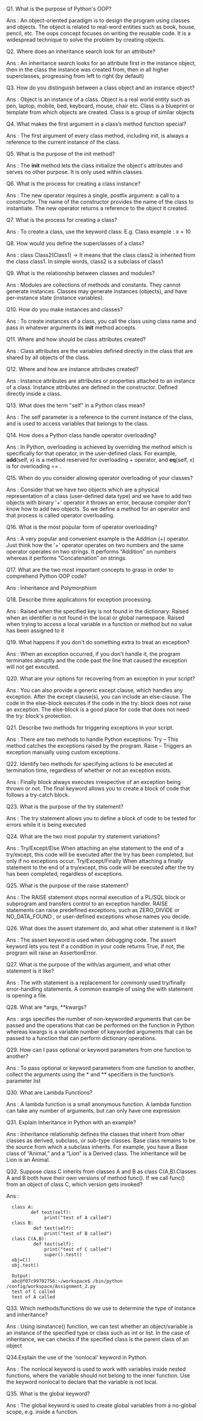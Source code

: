 Q1. What is the purpose of Python's OOP?

Ans : An object-oriented paradigm is to design the program using classes and objects. The object is related to real-word entities such as book, house, pencil, etc. The       oops concept focuses on writing the reusable code. It is a widespread technique to solve the problem by creating objects.

Q2. Where does an inheritance search look for an attribute?

Ans : An inheritance search looks for an attribute first in the instance object, then in the class the instance was created from, then in all higher superclasses,           progressing from left to right (by default)

Q3. How do you distinguish between a class object and an instance object?

Ans : Object is an instance of a class. Object is a real world entity such as pen, laptop, mobile, bed, keyboard, mouse, chair etc. 
      Class is a blueprint or template from which objects are created. Class is a group of similar objects

Q4. What makes the first argument in a class’s method function special?

Ans : The first argument of every class method, including init, is always a reference to the current instance of the class.

Q5. What is the purpose of the init method?

Ans : The __init__ method lets the class initialize the object's attributes and serves no other purpose. It is only used within classes.

Q6. What is the process for creating a class instance?

Ans : The new operator requires a single, postfix argument: a call to a constructor. The name of the constructor provides the name of the class to instantiate. The new operator returns a reference to the object it created.

Q7. What is the process for creating a class?

Ans : To create a class, use the keyword class:
      E.g. Class example :
                x = 10

Q8. How would you define the superclasses of a class?

Ans : class Class2(Class1) → It means that the class class2 is inherited from the class class1. In simple words, class2 is a subclass of class1

Q9. What is the relationship between classes and modules?

Ans : Modules are collections of methods and constants. They cannot generate instances. Classes may generate instances (objects), and have per-instance state (instance variables).

Q10. How do you make instances and classes?

Ans : To create instances of a class, you call the class using class name and pass in whatever arguments its __init__ method accepts.

Q11. Where and how should be class attributes created?

Ans : Class attributes are the variables defined directly in the class that are shared by all objects of the class.

Q12. Where and how are instance attributes created?

Ans : Instance attributes are attributes or properties attached to an instance of a class. Instance attributes are defined in the constructor. Defined directly inside a class.

Q13. What does the term "self" in a Python class mean?

Ans : The self parameter is a reference to the current instance of the class, and is used to access variables that belongs to the class.

Q14. How does a Python class handle operator overloading?

Ans : In Python, overloading is achieved by overriding the method which is specifically for that operator, in the user-defined class. For example, __add__(self, x) is a method reserved for overloading + operator, and __eq__(self, x) is for overloading == .

Q15. When do you consider allowing operator overloading of your classes?

Ans : Consider that we have two objects which are a physical representation of a class (user-defined data type) and we have to add two objects with binary '+' operator it throws an error, because compiler don't know how to add two objects. So we define a method for an operator and that process is called operator overloading.

Q16. What is the most popular form of operator overloading?

Ans : A very popular and convenient example is the Addition (+) operator. Just think how the '+' operator operates on two numbers and the same operator operates on two strings. It performs “Addition” on numbers whereas it performs “Concatenation” on strings.

Q17. What are the two most important concepts to grasp in order to comprehend Python OOP code?

Ans : Inheritance and Polymorphism

Q18. Describe three applications for exception processing.

Ans : 
Raised when the specified key is not found in the dictionary. 
Raised when an identifier is not found in the local or global namespace. 
Raised when trying to access a local variable in a function or method but no value has been assigned to it

Q19. What happens if you don't do something extra to treat an exception?

Ans : When an exception occurred, if you don't handle it, the program terminates abruptly and the code past the line that caused the exception will not get executed.

Q20. What are your options for recovering from an exception in your script?

Ans : You can also provide a generic except clause, which handles any exception. After the except clause(s), you can include an else-clause. The code in the else-block executes if the code in the try: block does not raise an exception. The else-block is a good place for code that does not need the try: block's protection.

Q21. Describe two methods for triggering exceptions in your script.

Ans : There are two methods to handle Python exceptions: 
      Try – This method catches the exceptions raised by the program. 
      Raise – Triggers an exception manually using custom exceptions.

Q22. Identify two methods for specifying actions to be executed at termination time, regardless of whether or not an exception exists.

Ans : Finally block always executes irrespective of an exception being thrown or not. The final keyword allows you to create a block of code that follows a try-catch         block.

Q23. What is the purpose of the try statement?

Ans : The try statement allows you to define a block of code to be tested for errors while it is being executed

Q24. What are the two most popular try statement variations?

Ans : 
      Try/Except/Else
      When attaching an else statement to the end of a try/except, this code will be executed after the try has been completed, but only if no exceptions occur.
      Try/Except/Finally
      When attaching a finally statement to the end of a try/except, this code will be executed after the try has been completed, regardless of exceptions.

Q25. What is the purpose of the raise statement?

Ans : The RAISE statement stops normal execution of a PL/SQL block or subprogram and transfers control to an exception handler. RAISE statements can raise predefined exceptions, such as ZERO_DIVIDE or NO_DATA_FOUND , or user-defined exceptions whose names you decide.

Q26. What does the assert statement do, and what other statement is it like?

Ans : The assert keyword is used when debugging code. The assert keyword lets you test if a condition in your code returns True, if not, the program will raise an AssertionError.

Q27. What is the purpose of the with/as argument, and what other statement is it like?

Ans : The with statement is a replacement for commonly used try/finally error-handling statements. A common example of using the with statement is opening a file.

Q28. What are *args, **kwargs?

Ans : args specifies the number of non-keyworded arguments that can be passed and the operations that can be performed on the function in Python whereas kwargs is a variable number of keyworded arguments that can be passed to a function that can perform dictionary operations.

Q29. How can I pass optional or keyword parameters from one function to another?

Ans : To pass optional or keyword parameters from one function to another, collect the arguments using the * and ** specifiers in the function’s parameter list

Q30. What are Lambda Functions?

Ans : A lambda function is a small anonymous function. A lambda function can take any number of arguments, but can only have one expression

Q31. Explain Inheritance in Python with an example?

Ans : Inheritance relationship defines the classes that inherit from other classes as derived, subclass, or sub-type classes. Base class remains to be the source from which a subclass inherits. For example, you have a Base class of “Animal,” and a “Lion” is a Derived class. The inheritance will be Lion is an Animal.

Q32. Suppose class C inherits from classes A and B as class C(A,B).Classes A and B both have their own versions of method func(). If we call func() from an object of 
class C, which version gets invoked?


Ans : 

      class A:
             def test(self):
                  print("test of A called")
      class B:
              def test(self):
                  print("test of B called") 
      class C(A,B):
              def test(self):
                  print("test of C called")
                  super().test()     
      obj=C()
      obj.test()

      Output:
      abc@f07c99702756:~/workspace$ /bin/python /config/workspace/Assignment_2.py
      test of C called
      test of A called

Q33. Which methods/functions do we use to determine the type of instance and inheritance?

Ans : Using isinstance() function, we can test whether an object/variable is an instance of the specified type or class such as int or list. In the case of inheritance, we can checks if the specified class is the parent class of an object

Q34.Explain the use of the 'nonlocal' keyword in Python.

Ans : The nonlocal keyword is used to work with variables inside nested functions, where the variable should not belong to the inner function. Use the keyword nonlocal to declare that the variable is not local.

Q35. What is the global keyword?

Ans : The global keyword is used to create global variables from a no-global scope, e.g. inside a function.
